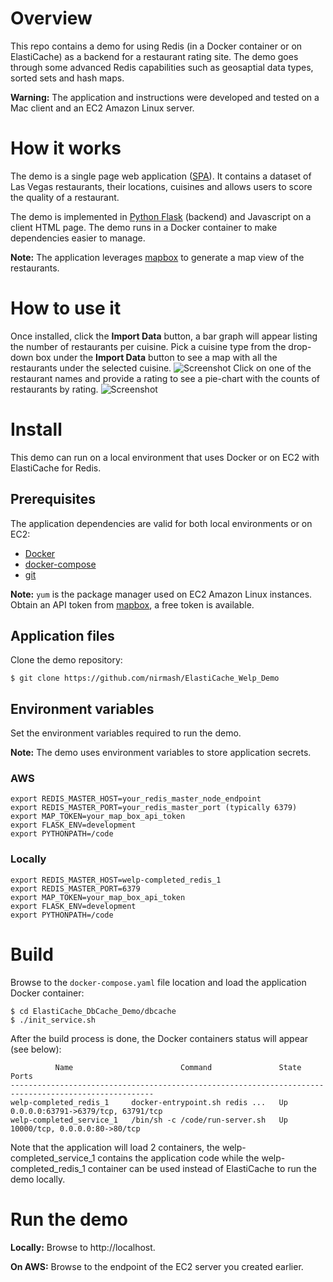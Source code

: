 # Overview
This repo contains a demo for using Redis (in a Docker container or on ElastiCache) as a backend for a restaurant rating site. The demo goes through some advanced Redis capabilities such as geosaptial data types, sorted sets and hash maps.

**Warning:** The application and instructions were developed and tested on a Mac client and an EC2 Amazon Linux server.

# How it works
The demo is a single page web application ([SPA](https://en.wikipedia.org/wiki/Single-page_application)). It contains a dataset of Las Vegas restaurants, their locations, cuisines and allows users to score the quality of a restaurant. 

The demo is implemented in [Python Flask](https://www.fullstackpython.com/flask.html) (backend) and Javascript on a client HTML page. The demo runs in a Docker container to make dependencies easier to manage.

**Note:** The application leverages [mapbox](https://www.mapbox.com/) to generate a map view of the restaurants.

# How to use it
Once installed, click the **Import Data** button, a bar graph will appear listing the number of restaurants per cuisine. Pick a cuisine type from the drop-down box under the **Import Data** button to see a map with all the restaurants under the selected cuisine. 
![Screenshot](https://github.com/nirmash/ElastiCache_DbCache_Demo/blob/master/images/welp-screen1.jpg?raw=true)
Click on one of the restaurant names and provide a rating to see a pie-chart with the counts of restaurants by rating.
![Screenshot](https://github.com/nirmash/ElastiCache_DbCache_Demo/blob/master/images/welp-screen2.jpg?raw=true)

# Install
This demo can run on a local environment that uses Docker or on EC2 with ElastiCache for Redis. 
## Prerequisites 
The application dependencies are valid for both local environments or on EC2:
* [Docker](https://docs.docker.com/v17.09/engine/installation/)
* [docker-compose](https://docs.docker.com/compose/install/)
* [git](https://git-scm.com/book/en/v2/Getting-Started-Installing-Git)

**Note:** `yum` is the package manager used on EC2 Amazon Linux instances.
Obtain an API token from [mapbox](https://www.mapbox.com/), a free token is available.
## Application files
Clone the demo repository:
```
$ git clone https://github.com/nirmash/ElastiCache_Welp_Demo
```
## Environment variables
Set the environment variables required to run the demo.

**Note:** The demo uses environment variables to store application secrets.
### AWS
```
export REDIS_MASTER_HOST=your_redis_master_node_endpoint
export REDIS_MASTER_PORT=your_redis_master_port (typically 6379)
export MAP_TOKEN=your_map_box_api_token
export FLASK_ENV=development
export PYTHONPATH=/code
```
### Locally 
```
export REDIS_MASTER_HOST=welp-completed_redis_1
export REDIS_MASTER_PORT=6379
export MAP_TOKEN=your_map_box_api_token
export FLASK_ENV=development
export PYTHONPATH=/code
```

# Build
Browse to the `docker-compose.yaml` file location and load the application Docker container:
```
$ cd ElastiCache_DbCache_Demo/dbcache
$ ./init_service.sh
```
After the build process is done, the Docker containers status will appear (see below):

```
          Name                        Command               State                 Ports               
------------------------------------------------------------------------------------------------------
welp-completed_redis_1     docker-entrypoint.sh redis ...   Up      0.0.0.0:63791->6379/tcp, 63791/tcp
welp-completed_service_1   /bin/sh -c /code/run-server.sh   Up      10000/tcp, 0.0.0.0:80->80/tcp 
```
Note that the application will load 2 containers, the welp-completed_service_1 contains the application code while the welp-completed_redis_1 container can be used instead of ElastiCache to run the demo locally.

# Run the demo
**Locally:** Browse to http://localhost.

**On AWS:** Browse to the endpoint of the EC2 server you created earlier.